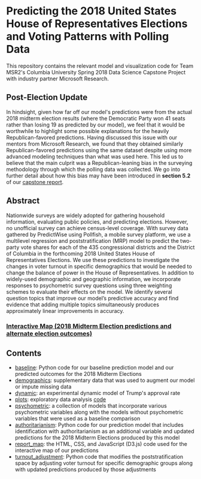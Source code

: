 
# Predicting the 2018 United States House of Representatives Elections and Voting Patterns with Polling Data


This repository contains the relevant model and visualization code for Team MSR2's Columbia University Spring 2018 Data Science Capstone Project with industry partner Microsoft Research.

## Post-Election Update

In hindsight, given how far off our model's predictions were from the actual 2018 midterm election results (where the Democratic Party won 41 seats rather than losing 19 as predicted by our model), we feel that it would be worthwhile to highlight some possible explanations for the heavily Republican-favored predictions. Having discussed this issue with our mentors from Microsoft Research, we found that they obtained similarly Republican-favored predictions using the same dataset despite using more advanced modeling techniques than what was used here. This led us to believe that the main culprit was a Republican-leaning bias in the surveying methodology through which the polling data was collected. We go into further detail about how this bias may have been introduced in **section 5.2** of our [capstone report](https://github.com/wl2522/MSR2/blob/master/Capstone%20Report.pdf).

## Abstract

Nationwide surveys are widely adopted for gathering household information, evaluating public policies, and predicting elections. However, no unofficial survey can achieve census-level coverage. With survey data gathered by PredictWise using Pollfish, a mobile survey platform, we use a multilevel regression and poststratification (MRP) model to predict the two-party vote shares for each of the 435 congressional districts and the District of Columbia in the forthcoming 2018 United States House of Representatives Elections. We use these predictions to investigate the changes in voter turnout in specific demographics that would be needed to change the balance of power in the House of Representatives. In addition to widely-used demographic and geographic information, we incorporate responses to psychometric survey questions using three weighting schemes to evaluate their effects on the model. We identify several question topics that improve our model’s predictive accuracy and find evidence that adding multiple topics simultaneously produces approximately linear improvements in accuracy.

### [Interactive Map (2018 Midterm Election predictions and alternate election outcomes)](https://bl.ocks.org/carolynamorris/raw/18e6fbf579cb9c539c5c5b15a7b17de5/)

## Contents

* [baseline](https://github.com/wl2522/MSR2/tree/master/baseline): Python code for our baseline prediction model and our predicted outcomes for the 2018 Midterm Elections
* [demographics](https://github.com/wl2522/MSR2/tree/master/demographics): supplementary data that was used to augment our model or impute missing data
* [dynamic](https://github.com/wl2522/MSR2/tree/master/dynamic): an experimental dynamic model of Trump's approval rate
* [plots](https://github.com/wl2522/MSR2/tree/master/plots): exploratory data analysis [code](https://github.com/wl2522/MSR2/blob/master/graphs.R)
* [psychometric](https://github.com/wl2522/MSR2/tree/master/psychometric): a collection of models that incorporate various psychometric variables along with the models without psychometric variables that were used as a baseline comparison
* [authoritarianism](https://github.com/wl2522/MSR2/tree/master/psychometric/authoritarianism): Python code for our prediction model that includes identification with authoritarianism as an additional variable and updated predictions for the 2018 Midterm Elections produced by this model
* [report_map](https://github.com/wl2522/MSR2/tree/master/report_map): the HTML, CSS, and JavaScript (D3.js) code used for the interactive map of our predictions
* [turnout_adjustment](https://github.com/wl2522/MSR2/tree/master/turnout_adjustment): Python code that modifies the poststratification space by adjusting voter turnout for specific demographic groups along with updated predictions produced by those adjustments
